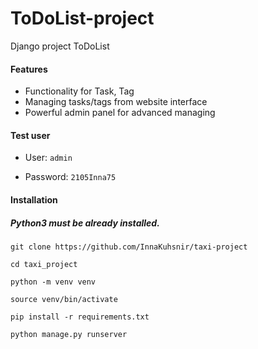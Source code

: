 #  ToDoList-project
Django project ToDoList


#### Features

* Functionality for Task, Tag
* Managing tasks/tags  from website interface
* Powerful admin panel for advanced managing

#### Test user

* User: `admin`

* Password: `2105Inna75`


#### Installation
##### Python3 must be already installed.

```
git clone https://github.com/InnaKuhsnir/taxi-project

cd taxi_project

python -m venv venv

source venv/bin/activate

pip install -r requirements.txt

python manage.py runserver 
```
